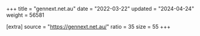 +++
title = "gennext.net.au"
date = "2022-03-22"
updated = "2024-04-24"
weight = 56581

[extra]
source = "https://gennext.net.au/"
ratio = 35
size = 55
+++
